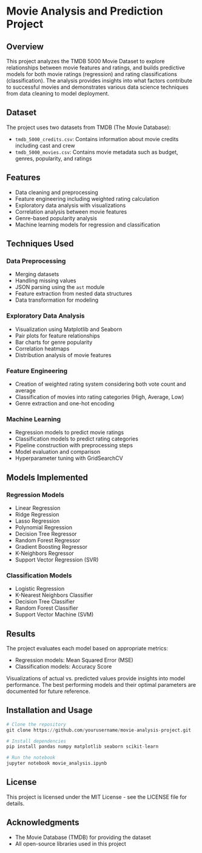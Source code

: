 # Movie Analysis and Prediction Project

## Overview
This project analyzes the TMDB 5000 Movie Dataset to explore relationships between movie features and ratings, and builds predictive models for both movie ratings (regression) and rating classifications (classification). The analysis provides insights into what factors contribute to successful movies and demonstrates various data science techniques from data cleaning to model deployment.

## Dataset
The project uses two datasets from TMDB (The Movie Database):
- `tmdb_5000_credits.csv`: Contains information about movie credits including cast and crew
- `tmdb_5000_movies.csv`: Contains movie metadata such as budget, genres, popularity, and ratings

## Features
- Data cleaning and preprocessing
- Feature engineering including weighted rating calculation
- Exploratory data analysis with visualizations
- Correlation analysis between movie features
- Genre-based popularity analysis
- Machine learning models for regression and classification

## Techniques Used

### Data Preprocessing
- Merging datasets
- Handling missing values
- JSON parsing using the `ast` module
- Feature extraction from nested data structures
- Data transformation for modeling

### Exploratory Data Analysis
- Visualization using Matplotlib and Seaborn
- Pair plots for feature relationships
- Bar charts for genre popularity
- Correlation heatmaps
- Distribution analysis of movie features

### Feature Engineering
- Creation of weighted rating system considering both vote count and average
- Classification of movies into rating categories (High, Average, Low)
- Genre extraction and one-hot encoding

### Machine Learning
- Regression models to predict movie ratings
- Classification models to predict rating categories
- Pipeline construction with preprocessing steps
- Model evaluation and comparison
- Hyperparameter tuning with GridSearchCV

## Models Implemented

### Regression Models
- Linear Regression
- Ridge Regression
- Lasso Regression
- Polynomial Regression
- Decision Tree Regressor
- Random Forest Regressor
- Gradient Boosting Regressor
- K-Neighbors Regressor
- Support Vector Regression (SVR)

### Classification Models
- Logistic Regression
- K-Nearest Neighbors Classifier
- Decision Tree Classifier
- Random Forest Classifier
- Support Vector Machine (SVM)

## Results
The project evaluates each model based on appropriate metrics:
- Regression models: Mean Squared Error (MSE)
- Classification models: Accuracy Score

Visualizations of actual vs. predicted values provide insights into model performance. The best performing models and their optimal parameters are documented for future reference.

## Installation and Usage
```python
# Clone the repository
git clone https://github.com/yourusername/movie-analysis-project.git

# Install dependencies
pip install pandas numpy matplotlib seaborn scikit-learn

# Run the notebook
jupyter notebook movie_analysis.ipynb
```

## License
This project is licensed under the MIT License - see the LICENSE file for details.

## Acknowledgments
- The Movie Database (TMDB) for providing the dataset
- All open-source libraries used in this project
